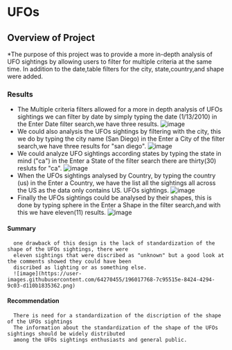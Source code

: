 # UFOs
## Overview of Project
  *The purpose of this project was to provide a more in-depth analysis of UFO sightings by allowing users to filter
   for multiple criteria at the same time. In addition to the date,table filters for the city, state,country,and shape were added.
### Results
   * The Multiple criteria filters allowed for a more in depth analysis of UFOs sightings we can filter by date by 
    simply typing the date (1/13/2010) in the Enter Date filter search,we have three results.
    ![image](https://user-images.githubusercontent.com/64270455/196015212-b01d7563-b39c-4415-8d64-ba873f7e965c.png)
   * We could also analysis the UFOs sightings by filtering with the city, this we do by typing the city name (San Diego)
     in the Enter a City of the filter search,we have three results for "san diego".
     ![image](https://user-images.githubusercontent.com/64270455/196015531-84926255-44eb-4286-8605-d076a7308adf.png)
   * We could analyze UFO sightings according states by typing the state in mind ("ca") in the Enter a State of the filter search
     there are thirty(30) resluts for "ca".
     ![image](https://user-images.githubusercontent.com/64270455/196016300-63dba2ee-16fc-42aa-abc8-e771559ae1f5.png)
   * When the UFOs sightings analysed by Country, by typing the country (us) in the Enter a Country, we have the list all the
     sightings all across the US as the data only contains US. UFOs sightings. 
    ![image](https://user-images.githubusercontent.com/64270455/196016739-4b0d5c69-8c93-4463-a11b-863d7a0d078f.png)
   * Finally the UFOs sightings could be analysed by their shapes, this is done by typing sphere in the Enter a Shape 
     in the filter search,and with this we have eleven(11) results.
     ![image](https://user-images.githubusercontent.com/64270455/196016999-5003d1c0-8c5a-4eed-b4cd-1a8560ccba6d.png)
  #### Summary
      one drawback of this design is the lack of standardization of the shape of the UFOs sightings, there were 
      eleven sightings that were discribed as "unknown" but a good look at the comments showed they could have been 
      discribed as lighting or as something else.
      ![image](https://user-images.githubusercontent.com/64270455/196017768-7c95515e-8424-4294-9c03-d110b1835362.png)

  #### Recommendation
      There is need for a standardization of the discription of the shape of the UFOs sightings 
      The information about the standardization of the shape of the UFOs sightings should be widely distributed
      among the UFOs sightings enthusiasts and general public.
